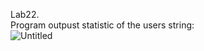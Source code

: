 Lab22.  
Program outpust statistic of the users string:  
![Untitled](https://user-images.githubusercontent.com/89953755/147683258-b72ab009-7d9c-458f-8cb1-338fc3e21d45.png)

